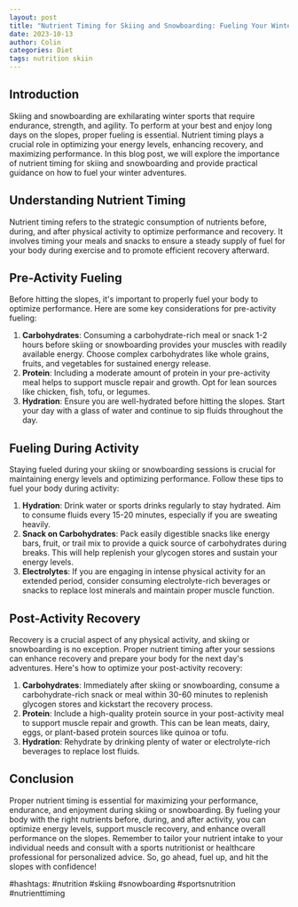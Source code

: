 ```yaml
---
layout: post
title: "Nutrient Timing for Skiing and Snowboarding: Fueling Your Winter Adventures"
date: 2023-10-13
author: Colin
categories: Diet
tags: nutrition skiin
---
```


## Introduction

Skiing and snowboarding are exhilarating winter sports that require endurance, strength, and agility. To perform at your best and enjoy long days on the slopes, proper fueling is essential. Nutrient timing plays a crucial role in optimizing your energy levels, enhancing recovery, and maximizing performance. In this blog post, we will explore the importance of nutrient timing for skiing and snowboarding and provide practical guidance on how to fuel your winter adventures.

## Understanding Nutrient Timing

Nutrient timing refers to the strategic consumption of nutrients before, during, and after physical activity to optimize performance and recovery. It involves timing your meals and snacks to ensure a steady supply of fuel for your body during exercise and to promote efficient recovery afterward.

## Pre-Activity Fueling

Before hitting the slopes, it's important to properly fuel your body to optimize performance. Here are some key considerations for pre-activity fueling:

1. **Carbohydrates**: Consuming a carbohydrate-rich meal or snack 1-2 hours before skiing or snowboarding provides your muscles with readily available energy. Choose complex carbohydrates like whole grains, fruits, and vegetables for sustained energy release.
2. **Protein**: Including a moderate amount of protein in your pre-activity meal helps to support muscle repair and growth. Opt for lean sources like chicken, fish, tofu, or legumes.
3. **Hydration**: Ensure you are well-hydrated before hitting the slopes. Start your day with a glass of water and continue to sip fluids throughout the day.

## Fueling During Activity

Staying fueled during your skiing or snowboarding sessions is crucial for maintaining energy levels and optimizing performance. Follow these tips to fuel your body during activity:

1. **Hydration**: Drink water or sports drinks regularly to stay hydrated. Aim to consume fluids every 15-20 minutes, especially if you are sweating heavily.
2. **Snack on Carbohydrates**: Pack easily digestible snacks like energy bars, fruit, or trail mix to provide a quick source of carbohydrates during breaks. This will help replenish your glycogen stores and sustain your energy levels.
3. **Electrolytes**: If you are engaging in intense physical activity for an extended period, consider consuming electrolyte-rich beverages or snacks to replace lost minerals and maintain proper muscle function.

## Post-Activity Recovery

Recovery is a crucial aspect of any physical activity, and skiing or snowboarding is no exception. Proper nutrient timing after your sessions can enhance recovery and prepare your body for the next day's adventures. Here's how to optimize your post-activity recovery:

1. **Carbohydrates**: Immediately after skiing or snowboarding, consume a carbohydrate-rich snack or meal within 30-60 minutes to replenish glycogen stores and kickstart the recovery process.
2. **Protein**: Include a high-quality protein source in your post-activity meal to support muscle repair and growth. This can be lean meats, dairy, eggs, or plant-based protein sources like quinoa or tofu.
3. **Hydration**: Rehydrate by drinking plenty of water or electrolyte-rich beverages to replace lost fluids.

## Conclusion

Proper nutrient timing is essential for maximizing your performance, endurance, and enjoyment during skiing or snowboarding. By fueling your body with the right nutrients before, during, and after activity, you can optimize energy levels, support muscle recovery, and enhance overall performance on the slopes. Remember to tailor your nutrient intake to your individual needs and consult with a sports nutritionist or healthcare professional for personalized advice. So, go ahead, fuel up, and hit the slopes with confidence!

#hashtags: #nutrition #skiing #snowboarding #sportsnutrition #nutrienttiming